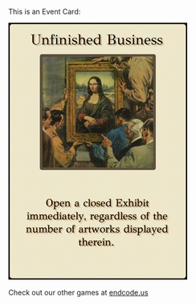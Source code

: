 This is an Event Card: 
 
 ![alt text](Unfinished_Business[face,2].png?raw=true "Event Card")  
 
 
 
 
 
 Check out our other games at [endcode.us](https://endcode.us/)